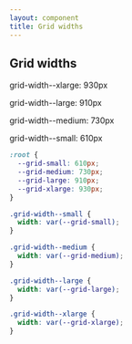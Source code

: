 ```yaml
---
layout: component
title: Grid widths
---
```


## Grid widths

<div class="grid-width--xlarge text-align--center bg--graa1">
  <p>grid-width--xlarge: 930px</p>
  <div class="grid-width--large vertical-center bg--graa3">
    <p>grid-width--large: 910px</p>
    <div class="grid-width--medium vertical-center bg--graa4">
      <p>grid-width--medium: 730px</p>
      <div class="grid-width--small vertical-center bg--graa5">
        <p>grid-width--small: 610px</p>
      </div>
    </div>
  </div>
</div>

```css
:root {
  --grid-small: 610px;
  --grid-medium: 730px;
  --grid-large: 910px;
  --grid-xlarge: 930px;
}
```

```css
.grid-width--small {
  width: var(--grid-small);
}
```

```css
.grid-width--medium {
  width: var(--grid-medium);
}
```

```css
.grid-width--large {
  width: var(--grid-large);
}
```

```css
.grid-width--xlarge {
  width: var(--grid-xlarge);
}
```
